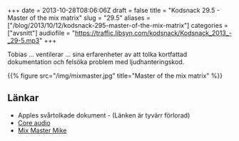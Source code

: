 +++
date = 2013-10-28T08:06:06Z
draft = false
title = "Kodsnack 29.5 - Master of the mix matrix"
slug = "29.5"
aliases = ["/blog/2013/10/12/kodsnack-295-master-of-the-mix-matrix"]
categories = ["avsnitt"]
audiofile = "https://traffic.libsyn.com/kodsnack/Kodsnack_2013_-_29-5.mp3"
+++

Tobias … ventilerar … sina erfarenheter av att tolka kortfattad dokumentation och felsöka problem med ljudhanteringskod.

{{% figure src="/img/mixmaster.jpg" title="Master of the mix matrix" %}}

## Länkar ##

* Apples svårtolkade dokument - (Länken är tyvärr förlorad)
* [Core audio](https://developer.apple.com/technologies/mac/audio-and-video.html)
* [Mix Master Mike](http://www.mixmastermike.com/)

